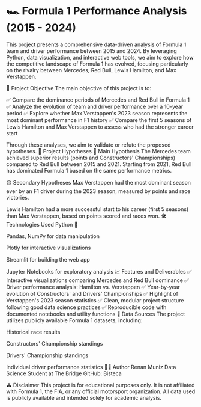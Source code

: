 # 🏎️ Formula 1 Performance Analysis (2015 - 2024)
This project presents a comprehensive data-driven analysis of Formula 1 team and driver performance between 2015 and 2024. By leveraging Python, data visualization, and interactive web tools, we aim to explore how the competitive landscape of Formula 1 has evolved, focusing particularly on the rivalry between Mercedes, Red Bull, Lewis Hamilton, and Max Verstappen.


📌 Project Objective
The main objective of this project is to:

✅ Compare the dominance periods of Mercedes and Red Bull in Formula 1
✅ Analyze the evolution of team and driver performance over a 10-year period
✅ Explore whether Max Verstappen's 2023 season represents the most dominant performance in F1 history
✅ Compare the first 5 seasons of Lewis Hamilton and Max Verstappen to assess who had the stronger career start

Through these analyses, we aim to validate or refute the proposed hypotheses.
🎯 Project Hypotheses
🔵 Main Hypothesis
The Mercedes team achieved superior results (points and Constructors' Championships) compared to Red Bull between 2015 and 2021. Starting from 2021, Red Bull has dominated Formula 1 based on the same performance metrics.

🟡 Secondary Hypotheses
Max Verstappen had the most dominant season ever by an F1 driver during the 2023 season, measured by points and race victories.

Lewis Hamilton had a more successful start to his career (first 5 seasons) than Max Verstappen, based on points scored and races won.
🛠️ Technologies Used
Python 🐍

Pandas, NumPy for data manipulation

Plotly for interactive visualizations

Streamlit for building the web app

Jupyter Notebooks for exploratory analysis
📈 Features and Deliverables
✅ Interactive visualizations comparing Mercedes and Red Bull dominance
✅ Driver performance analysis: Hamilton vs. Verstappen
✅ Year-by-year evolution of Constructors' and Drivers' Championships
✅ Highlight of Verstappen's 2023 season statistics
✅ Clean, modular project structure following good data science practices
✅ Reproducible code with documented notebooks and utility functions
🏁 Data Sources
The project utilizes publicly available Formula 1 datasets, including:

Historical race results

Constructors' Championship standings

Drivers' Championship standings

Individual driver performance statistics
🧑‍💻 Author
Renan Muniz
Data Science Student at The Bridge
GitHub: Bisteca

⚠️ Disclaimer
This project is for educational purposes only. It is not affiliated with Formula 1, the FIA, or any official motorsport organization. All data used is publicly available and intended solely for academic analysis.

